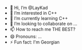 - 👋 Hi, I’m @LayKad
- 👀 I’m interested in C++
- 🌱 I’m currently learning C++
- 💞️ I’m looking to collaborate on ...
- 📫 How to reach me THE BEST?
- 😄 Pronouns: ...
- ⚡ Fun fact: I'm Georgian

<!---
LayKad/LayKad is a ✨ special ✨ repository because its `README.md` (this file) appears on your GitHub profile.
You can click the Preview link to take a look at your changes.
--->
